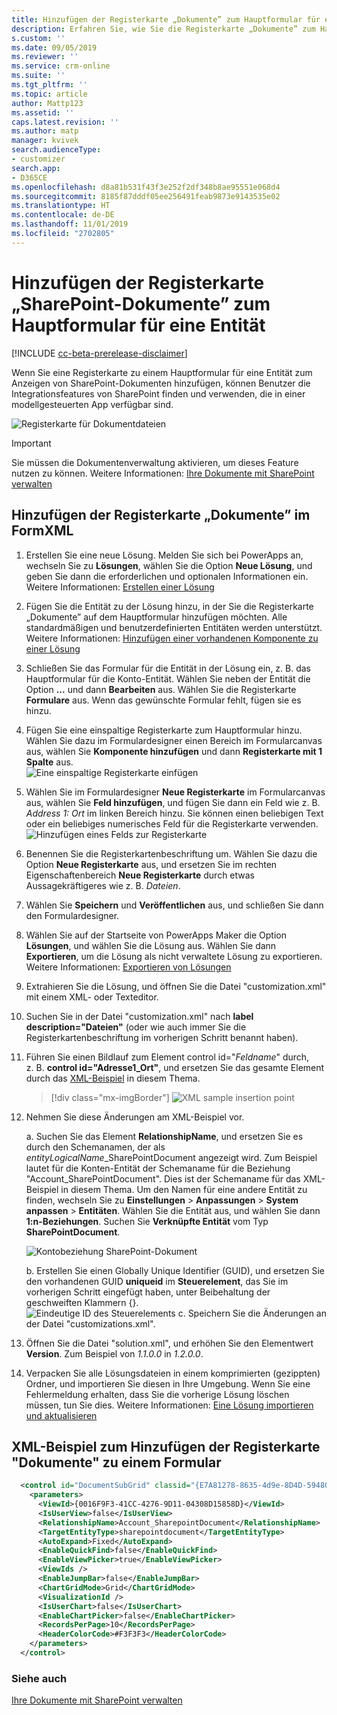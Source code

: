```yaml
---
title: Hinzufügen der Registerkarte „Dokumente” zum Hauptformular für eine Entität | Microsoft-Dokumentation
description: Erfahren Sie, wie Sie die Registerkarte „Dokumente” zum Hauptformular für eine Entität hinzufügen.
s.custom: ''
ms.date: 09/05/2019
ms.reviewer: ''
ms.service: crm-online
ms.suite: ''
ms.tgt_pltfrm: ''
ms.topic: article
author: Mattp123
ms.assetid: ''
caps.latest.revision: ''
ms.author: matp
manager: kvivek
search.audienceType:
- customizer
search.app:
- D365CE
ms.openlocfilehash: d8a81b531f43f3e252f2df348b8ae95551e068d4
ms.sourcegitcommit: 8185f87dddf05ee256491feab9873e9143535e02
ms.translationtype: HT
ms.contentlocale: de-DE
ms.lasthandoff: 11/01/2019
ms.locfileid: "2702805"
---
```

# <a name="add-the-sharepoint-documents-tab-to-the-main-form-for-an-entity"></a>Hinzufügen der Registerkarte „SharePoint-Dokumente” zum Hauptformular für eine Entität
[!INCLUDE [cc-beta-prerelease-disclaimer](../../includes/cc-beta-prerelease-disclaimer.md)]

Wenn Sie eine Registerkarte zu einem Hauptformular für eine Entität zum Anzeigen von SharePoint-Dokumenten hinzufügen, können Benutzer die Integrationsfeatures von SharePoint finden und verwenden, die in einer modellgesteuerten App verfügbar sind. 

![Registerkarte für Dokumentdateien](media/document-files-tab.png)

> [!IMPORTANT]
> Sie müssen die Dokumentenverwaltung aktivieren, um dieses Feature nutzen zu können. Weitere Informationen: [Ihre Dokumente mit SharePoint verwalten](/dynamics365/customer-engagement/admin/manage-documents-using-sharepoint)

## <a name="add-the-documents-tab-in-the-formxml"></a>Hinzufügen der Registerkarte „Dokumente” im FormXML 
1.  Erstellen Sie eine neue Lösung. Melden Sie sich bei PowerApps an, wechseln Sie zu **Lösungen**, wählen Sie die Option **Neue Lösung**, und geben Sie dann die erforderlichen und optionalen Informationen ein. Weitere Informationen: [Erstellen einer Lösung](../common-data-service/create-solution.md)
2. Fügen Sie die Entität zu der Lösung hinzu, in der Sie die Registerkarte „Dokumente” auf dem Hauptformular hinzufügen möchten. Alle standardmäßigen und benutzerdefinierten Entitäten werden unterstützt. Weitere Informationen: [Hinzufügen einer vorhandenen Komponente zu einer Lösung](/powerapps/maker/common-data-service/use-solution-explorer#add-an-existing-component-to-a-solution)
3. Schließen Sie das Formular für die Entität in der Lösung ein, z. B. das Hauptformular für die Konto-Entität. Wählen Sie neben der Entität die Option **...** und dann **Bearbeiten** aus. Wählen Sie die Registerkarte **Formulare** aus. Wenn das gewünschte Formular fehlt, fügen sie es hinzu.   

4. Fügen Sie eine einspaltige Registerkarte zum Hauptformular hinzu. Wählen Sie dazu im Formulardesigner einen Bereich im Formularcanvas aus, wählen Sie **Komponente hinzufügen** und dann **Registerkarte mit 1 Spalte** aus.  
   ![Eine einspaltige Registerkarte einfügen](media/insert-one-column-tab.png)

5. Wählen Sie im Formulardesigner **Neue Registerkarte** im Formularcanvas aus, wählen Sie **Feld hinzufügen**, und fügen Sie dann ein Feld wie z. B. *Address 1: Ort* im linken Bereich hinzu. Sie können einen beliebigen Text oder ein beliebiges numerisches Feld für die Registerkarte verwenden. ![Hinzufügen eines Felds zur Registerkarte](media/add-field-to-tab.png)
6. Benennen Sie die Registerkartenbeschriftung um. Wählen Sie dazu die Option **Neue Registerkarte** aus, und ersetzen Sie im rechten Eigenschaftenbereich **Neue Registerkarte** durch etwas Aussagekräftigeres wie z. B. *Dateien*.
7. Wählen Sie **Speichern** und **Veröffentlichen** aus, und schließen Sie dann den Formulardesigner. 
8. Wählen Sie auf der Startseite von PowerApps Maker die Option **Lösungen**, und wählen Sie die Lösung aus. Wählen Sie dann **Exportieren**, um die Lösung als nicht verwaltete Lösung zu exportieren. Weitere Informationen: [Exportieren von Lösungen](../common-data-service/import-update-export-solutions.md#export-solutions) 
9. Extrahieren Sie die Lösung, und öffnen Sie die Datei "customization.xml" mit einem XML- oder Texteditor. 
10. Suchen Sie in der Datei "customization.xml" nach **label description="Dateien"** (oder wie auch immer Sie die Registerkartenbeschriftung im vorherigen Schritt benannt haben).
11. Führen Sie einen Bildlauf zum Element control id="*Feldname*" durch, z. B. **control id="Adresse1_Ort"**, und ersetzen Sie das gesamte Element durch das [XML-Beispiel](#xml-sample-for-adding-the-documents-tab-to-a-form) in diesem Thema. 

    > [!div class="mx-imgBorder"] 
    > ![](media/form-xml.png "XML sample insertion point")

12. Nehmen Sie diese Änderungen am XML-Beispiel vor. 
    
     a. Suchen Sie das Element **RelationshipName**, und ersetzen Sie es durch den Schemanamen, der als *entityLogicalName*_SharePointDocument angezeigt wird. Zum Beispiel lautet für die Konten-Entität der Schemaname für die Beziehung "Account_SharePointDocument". Dies ist der Schemaname für das XML-Beispiel in diesem Thema. Um den Namen für eine andere Entität zu finden, wechseln Sie zu **Einstellungen** > **Anpassungen** > **System anpassen** > **Entitäten**. Wählen Sie die Entität aus, und wählen Sie dann **1:n-Beziehungen**. Suchen Sie **Verknüpfte Entität** vom Typ **SharePointDocument**. 

      ![Kontobeziehung SharePoint-Dokument](media/account-sharepointdocument.png)

     b. Erstellen Sie einen Globally Unique Identifier (GUID), und ersetzen Sie den vorhandenen GUID **uniqueid** im **Steuerelement**, das Sie im vorherigen Schritt eingefügt haben, unter Beibehaltung der geschweiften Klammern {}.  
       ![Eindeutige ID des Steuerelements](media/control-unique-id.png) c. Speichern Sie die Änderungen an der Datei "customizations.xml". 
13. Öffnen Sie die Datei "solution.xml", und erhöhen Sie den Elementwert **Version**. Zum Beispiel von *1.1.0.0* in *1.2.0.0*. 
14. Verpacken Sie alle Lösungsdateien in einem komprimierten (gezippten) Ordner, und importieren Sie diesen in Ihre Umgebung. Wenn Sie eine Fehlermeldung erhalten, dass Sie die vorherige Lösung löschen müssen, tun Sie dies. Weitere Informationen: [Eine Lösung importieren und aktualisieren](../common-data-service/import-update-export-solutions.md) 

## <a name="xml-sample-for-adding-the-documents-tab-to-a-form"></a>XML-Beispiel zum Hinzufügen der Registerkarte "Dokumente" zu einem Formular
```xml
  <control id="DocumentSubGrid" classid="{E7A81278-8635-4d9e-8D4D-59480B391C5B}" indicationOfSubgrid="true" uniqueid="{9cd66b5c-8b7a-6433-c5a5-46a7245dd534}"> 
    <parameters> 
      <ViewId>{0016F9F3-41CC-4276-9D11-04308D15858D}</ViewId> 
      <IsUserView>false</IsUserView>         
      <RelationshipName>Account_SharepointDocument</RelationshipName>
      <TargetEntityType>sharepointdocument</TargetEntityType> 
      <AutoExpand>Fixed</AutoExpand> 
      <EnableQuickFind>false</EnableQuickFind> 
      <EnableViewPicker>true</EnableViewPicker> 
      <ViewIds /> 
      <EnableJumpBar>false</EnableJumpBar> 
      <ChartGridMode>Grid</ChartGridMode> 
      <VisualizationId /> 
      <IsUserChart>false</IsUserChart> 
      <EnableChartPicker>false</EnableChartPicker> 
      <RecordsPerPage>10</RecordsPerPage> 
      <HeaderColorCode>#F3F3F3</HeaderColorCode> 
    </parameters> 
  </control> 
```

### <a name="see-also"></a>Siehe auch
[Ihre Dokumente mit SharePoint verwalten](/dynamics365/customer-engagement/admin/manage-documents-using-sharepoint)